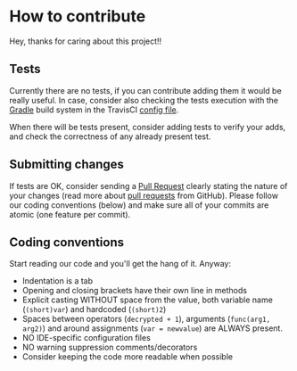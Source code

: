 # How to contribute
Hey, thanks for caring about this project!!

## Tests
Currently there are no tests, if you can contribute adding them it would be really useful.
In case, consider also checking the tests execution with the [Gradle](README.md#gradle) build system in the TravisCI [config file](.travis.yml).

When there will be tests present, consider adding tests to verify your adds, and check the correctness of any already present test.

## Submitting changes
If tests are OK, consider sending a [Pull Request](https://github.com/JavaCardSpot-dev/KeepassNFCApplet/pull/new/master) clearly stating the nature of your changes (read more about [pull requests](http://help.github.com/pull-requests/) from GitHub).
Please follow our coding conventions (below) and make sure all of your commits are atomic (one feature per commit).

## Coding conventions
Start reading our code and you'll get the hang of it. Anyway:
  * Indentation is a tab
  * Opening and closing brackets have their own line in methods
  * Explicit casting WITHOUT space from the value, both variable name (`(short)var`) and hardcoded (`(short)2`)
  * Spaces between operators (`decrypted + 1`), arguments (`func(arg1, arg2)`) and around assignments (`var = newvalue`) are ALWAYS present.
  * NO IDE-specific configuration files
  * NO warning suppression comments/decorators
  * Consider keeping the code more readable when possible
